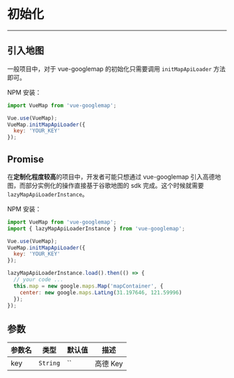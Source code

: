 # 初始化

---

## 引入地图

一般项目中，对于 vue-googlemap 的初始化只需要调用 `initMapApiLoader` 方法即可。

NPM 安装：

```javascript
import VueMap from 'vue-googlemap';

Vue.use(VueMap);
VueMap.initMapApiLoader({
  key: 'YOUR_KEY'
});
```

## Promise

在**定制化程度较高**的项目中，开发者可能只想通过 vue-googlemap 引入高德地图，而部分实例化的操作直接基于谷歌地图的 sdk 完成。这个时候就需要 `lazyMapApiLoaderInstance`。

NPM 安装：

```javascript
import VueMap from 'vue-googlemap';
import { lazyMapApiLoaderInstance } from 'vue-googlemap';

Vue.use(VueMap);
VueMap.initMapApiLoader({
  key: 'YOUR_KEY'
});

lazyMapApiLoaderInstance.load().then(() => {
  // your code ...
  this.map = new google.maps.Map('mapContainer', {
    center: new google.maps.LatLng(31.197646, 121.59996)
  });
});
```

## 参数

参数名  | 类型  |  默认值 | 描述 |
--- | --- | --- | --- |
key | `String` | `` | 高德 Key |
